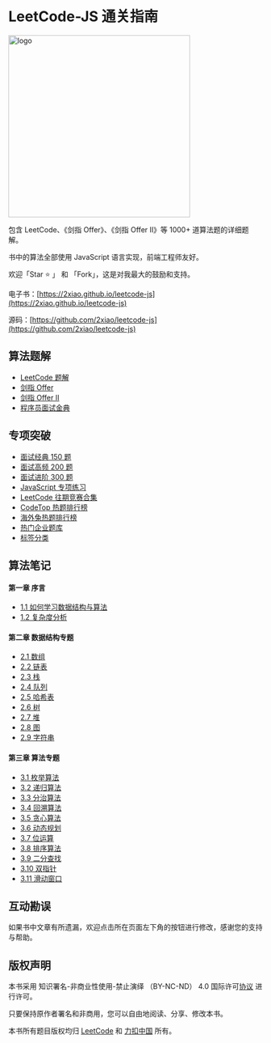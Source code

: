 # LeetCode-JS 通关指南

<p>
  <img src="https://2xiao.github.io/assets/image/leetcode-js-logo.png" alt="logo" height="360"/>
</p>

包含 LeetCode、《剑指 Offer》、《剑指 Offer II》等 1000+ 道算法题的详细题解。

书中的算法全部使用 JavaScript 语言实现，前端工程师友好。

欢迎「Star ⭐️ 」 和 「Fork」，这是对我最大的鼓励和支持。

电子书：[https://2xiao.github.io/leetcode-js](https://2xiao.github.io/leetcode-js)

源码：[https://github.com/2xiao/leetcode-js](https://github.com/2xiao/leetcode-js)

<h2>算法题解</h2>

- [LeetCode 题解](./problem/README.md)
- [剑指 Offer](./offer/README.md)
- [剑指 Offer II](./offer2/README.md)
- [程序员面试金典](./interview/README.md)

<h2>专项突破</h2>

- [面试经典 150 题](./plan/top_150_list.md)
- [面试高频 200 题](./plan/top_200_list.md)
- [面试进阶 300 题](./plan/top_300_list.md)
- [JavaScript 专项练习](./plan/js_list.md)
- [LeetCode 往期竞赛合集](./plan/contest_list.md)
- [CodeTop 热题排行榜](./plan/codetop_list.md)
- [海外兔热题排行榜](./plan/rabbit_list.md)
- [热门企业题库](./plan/company_list.md)
- [标签分类](./plan/tag_list.md)

<h2>算法笔记</h2>

#### 第一章 序言

- [1.1 如何学习数据结构与算法](./book/intro.md)
- [1.2 复杂度分析](./book/complexity.md)

#### 第二章 数据结构专题

- [2.1 数组](./book/array.md)
- [2.2 链表](./book/linked_list.md)
- [2.3 栈](./book/stack.md)
- [2.4 队列](./book/queue.md)
- [2.5 哈希表](./book/hash.md)
- [2.6 树](./book/tree.md)
- [2.7 堆](./book/heap.md)
- [2.8 图](./book/graph.md)
- [2.9 字符串](./book/string.md)

#### 第三章 算法专题

- [3.1 枚举算法](./book/enumeration.md)
- [3.2 递归算法](./book/recursion.md)
- [3.3 分治算法](./book/divide_conquer.md)
- [3.4 回溯算法](./book/backtracking.md)
- [3.5 贪心算法](./book/greedy.md)
- [3.6 动态规划](./book/dynamic_programming.md)
- [3.7 位运算](./book/bit.md)
- [3.8 排序算法](./book/sort.md)
- [3.9 二分查找](./book/binary_search.md)
- [3.10 双指针](./book/two_pointer.md)
- [3.11 滑动窗口](./book/slide_window.md)

<h2>互动勘误</h2>

如果书中文章有所遗漏，欢迎点击所在页面左下角的按钮进行修改，感谢您的支持与帮助。

<h2>版权声明</h2>

本书采用 知识署名-非商业性使用-禁止演绎 （BY-NC-ND） 4.0 国际许可[协议](https://creativecommons.org/licenses/by-nc-nd/4.0/legalcode.zh-Hans) 进行许可。

只要保持原作者署名和非商用，您可以自由地阅读、分享、修改本书。

本书所有题目版权均归 [LeetCode](https://leetcode.com/) 和 [力扣中国](https://leetcode-cn.com/) 所有。
